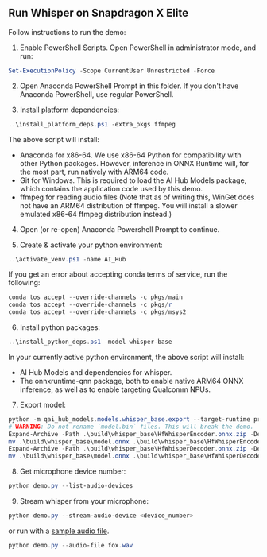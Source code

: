 ## Run Whisper on Snapdragon X Elite

Follow instructions to run the demo:

1. Enable PowerShell Scripts. Open PowerShell in administrator mode, and run:

```powershell
Set-ExecutionPolicy -Scope CurrentUser Unrestricted -Force
```

2. Open Anaconda PowerShell Prompt in this folder. If you don't have Anaconda PowerShell, use regular PowerShell.

3. Install platform dependencies:

```powershell
..\install_platform_deps.ps1 -extra_pkgs ffmpeg
```

The above script will install:
  * Anaconda for x86-64. We use x86-64 Python for compatibility with other Python packages. However, inference in ONNX Runtime will, for the most part, run natively with ARM64 code.
  * Git for Windows. This is required to load the AI Hub Models package, which contains the application code used by this demo.
  * ffmpeg for reading audio files (Note that as of writing this, WinGet does not have an ARM64 distribution of ffmpeg. You will install a slower emulated x86-64 ffmpeg distribution instead.)

4. Open (or re-open) Anaconda Powershell Prompt to continue.

5. Create & activate your python environment:

```powershell
..\activate_venv.ps1 -name AI_Hub
```

If you get an error about accepting conda terms of service, run the following:

```powershell
conda tos accept --override-channels -c pkgs/main
conda tos accept --override-channels -c pkgs/r
conda tos accept --override-channels -c pkgs/msys2
```

6. Install python packages:

```powershell
..\install_python_deps.ps1 -model whisper-base
```

In your currently active python environment, the above script will install:
  * AI Hub Models and dependencies for whisper.
  * The onnxruntime-qnn package, both to enable native ARM64 ONNX inference, as well as to enable targeting Qualcomm NPUs.

7. Export model:

```powershell
python -m qai_hub_models.models.whisper_base.export --target-runtime precompiled_qnn_onnx --device "Snapdragon X Elite CRD"  --fetch-static-assets
# WARNING: Do not rename `model.bin` files. This will break the demo.
Expand-Archive -Path .\build\whisper_base\HfWhisperEncoder.onnx.zip -DestinationPath .\build\whisper_base\
mv .\build\whisper_base\model.onnx .\build\whisper_base\HfWhisperEncoder
Expand-Archive -Path .\build\whisper_base\HfWhisperDecoder.onnx.zip -DestinationPath .\build\whisper_base\
mv .\build\whisper_base\model.onnx .\build\whisper_base\HfWhisperDecoder
```

8. Get microphone device number:

```powershell
python demo.py --list-audio-devices
```

9. Stream whisper from your microphone:

```powershell
python demo.py --stream-audio-device <device_number>
```

or run with a [sample audio file](https://qaihub-public-assets.s3.us-west-2.amazonaws.com/qai-hub-models/models/hf_whisper_asr_shared/v1/audio/fox.wav).

```powershell
python demo.py --audio-file fox.wav
```
